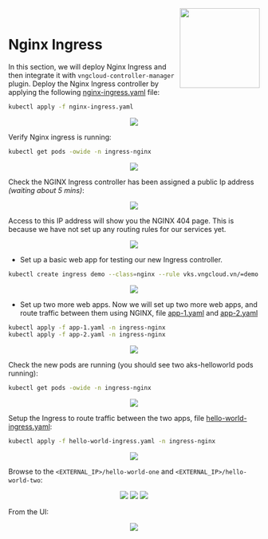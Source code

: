 <div style="float: right;"><img src="../../../images/01.png" width="160px" /></div><br>


# Nginx Ingress

In this section, we will deploy Nginx Ingress and then integrate it with `vngcloud-controller-manager` plugin.
Deploy the Nginx Ingress controller by applying the following [nginx-ingress.yaml]() file:
```bash
kubectl apply -f nginx-ingress.yaml
```

<center>

  ![](../../../images/ccm/45.png)

</center>

Verify Nginx ingress is running:
```bash
kubectl get pods -owide -n ingress-nginx
```

<center>

  ![](./../../../images/ccm/46.png)

</center>

Check the NGINX Ingress controller has been assigned a public Ip address _(waiting about 5 mins)_:

<center>

  ![](./../../../images/ccm/47.png)

</center>


Access to this IP address will show you the NGINX 404 page. This is because we have not set up any routing rules for our services yet.

<center>

  ![](./../../../images/ccm/48.png)

</center>

- Set up a basic web app for testing our new Ingress controller.
```bash
kubectl create ingress demo --class=nginx --rule vks.vngcloud.vn/=demo:80
```

<center>

  ![](./../../../images/ccm/49.png)

</center>

- Set up two more web apps. Now we will set up two more web apps, and route traffic between them using NGINX, file [app-1.yaml]() and [app-2.yaml]()

```bash
kubectl apply -f app-1.yaml -n ingress-nginx
kubectl apply -f app-2.yaml -n ingress-nginx
```

<center>

  ![](./../../../images/ccm/50.png)

</center>

Check the new pods are running (you should see two aks-helloworld pods running):
```bash
kubectl get pods -owide -n ingress-nginx
```

<center>

  ![](./../../../images/ccm/51.png)

</center>

Setup the Ingress to route traffic between the two apps, file [hello-world-ingress.yaml]():
```bash
kubectl apply -f hello-world-ingress.yaml -n ingress-nginx
```

<center>

  ![](./../../../images/ccm/52.png)

</center>

Browse to the `<EXTERNAL_IP>/hello-world-one` and `<EXTERNAL_IP>/hello-world-two`:

<center>

  ![](./../../../images/ccm/53.png)
  ![](./../../../images/ccm/54.png)
  ![](./../../../images/ccm/55.png)


</center>

From the UI:

<center>

  ![](./../../../images/ccm/56.png)

</center>
